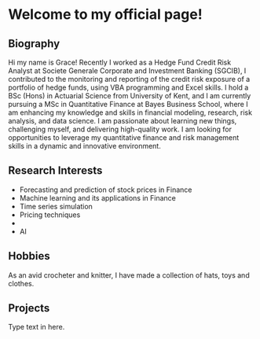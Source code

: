 <link rel="stylesheet" href="style.css">

<h1> Welcome to my official page!</h1>


  <div id="Biography">
    <h2> Biography </h2>
    <p>Hi my name is Grace! Recently I worked as a Hedge Fund Credit Risk Analyst at Societe Generale Corporate and Investment Banking (SGCIB), I contributed to the monitoring and reporting of the credit risk exposure of a portfolio of hedge funds, using VBA programming and Excel skills. I hold a BSc (Hons) in Actuarial Science from University of Kent, and I am currently pursuing a MSc in Quantitative Finance at Bayes Business School, where I am enhancing my knowledge and skills in financial modeling, research, risk analysis, and data science. I am passionate about learning new things, challenging myself, and delivering high-quality work. I am looking for opportunities to leverage my quantitative finance and risk management skills in a dynamic and innovative environment.</p>
  </div>
  <div id="Notes">
    <h2>Research Interests</h2>
<ul>
  <li> Forecasting and prediction of stock prices in Finance</li>
  <li> Machine learning and its applications in Finance</li>
  <li> Time series simulation </li>
  <li> Pricing techniques <li>
  <li> AI </li>
</ul>

  <div id="Hobbies">
    <h2>Hobbies</h2>
    <p>As an avid crocheter and knitter, I have made a collection of hats, toys and clothes.</p>
  </div>


  <div id="Projects">
    <h2>Projects</h2>
    <p>Type text in here.</p>
  </div>

